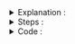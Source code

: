 
<details>
  
<summary>Explanation : </summary>

<br>
https://cp-algorithms.com/graph/search-for-connected-components.html#toc-tgt-2


### Snapshot : 

<img src="../../images/ccomp.png">
</details>


<details>
  <summary>Steps : </summary>
  <br>
  <b>To check Whether a graph's all node is connected or not , just do DFS single time. After completing DFS check visited[] , if there is "zero" , then this node is not visited because of no connectivity .</b>
  <br>
  
</details>
<details>

  
<summary> Code : </summary>
  
``` 
  
  
#include<bits/stdc++.h>
#define ll long long
#define pb push_back
#define fr(i,s,e) for(ll i=s;i<e;i++)
#define rfr(i,e,s) for(ll i=e;i>=s;i--)
#define nl  "\n"
#define mod 1000000007
using namespace std;
const int sz = 1e4; 

vector < ll > grp[sz]  ; 
ll vis[sz]; 
ll n , e , x , y , cnt ; 

void dfs(ll i){
    while ( !vis[i] ){
        vis[i] = cnt ; 
        for(auto a : grp[i]){
            if(!vis[a]){
                dfs(a);
            }
        }
    }
}


int main(){
    
    cin >> n >> e ; 

    fr(i,0,e){
        cin >> x >> y ; 
        grp[x].pb(y);
        grp[y].pb(x);
    }

    fr(i,1,n+1){
        if(!vis[i]) {
            cnt+=1;
            dfs(i);
        }
    }

    cout << "Total Components Set  : " << cnt << endl;  

    fr(i,1,n+1)
        cout << vis[i] <<" "; cout << endl;

return 0 ;
}
/*
input : 
8 8
1 2
1 3
2 3
4 5
4 6
5 7
6 7
8 8
Output : 
Total Components Set  : 3
1 1 1 2 2 2 2 3 
If Connected Components is Needed , then Get them from vis Array .
*/
  
```
</details>
